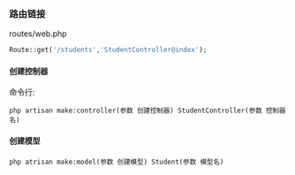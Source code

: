 ### 路由链接
routes/web.php
```php
Route::get('/students','StudentController@index');
```
#### 创建控制器
命令行:
```
php artisan make:controller(参数 创建控制器) StudentController(参数 控制器名)
```
#### 创建模型
```
php atrisan make:model(参数 创建模型) Student(参数 模型名)